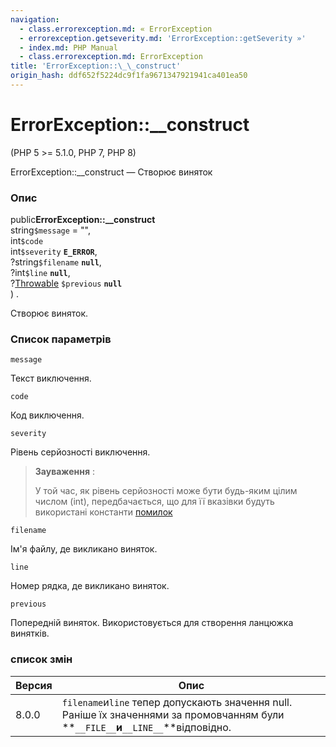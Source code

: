 ```yaml
---
navigation:
  - class.errorexception.md: « ErrorException
  - errorexception.getseverity.md: 'ErrorException::getSeverity »'
  - index.md: PHP Manual
  - class.errorexception.md: ErrorException
title: 'ErrorException::\_\_construct'
origin_hash: ddf652f5224dc9f1fa9671347921941ca401ea50
---
```

# ErrorException::\_\_construct

(PHP 5 >= 5.1.0, PHP 7, PHP 8)

ErrorException::\_\_construct — Створює виняток

### Опис

public**ErrorException::\_\_construct**  
string`$message` = "",  
int`$code`  
int`$severity` **`E_ERROR`**,  
?string`$filename` **`null`**,  
?int`$line` **`null`**,  
?[Throwable](class.throwable.md) `$previous` **`null`**  
) .

Створює виняток.

### Список параметрів

`message`

Текст виключення.

`code`

Код виключення.

`severity`

Рівень серйозності виключення.

> **Зауваження** :
> 
> У той час, як рівень серйозності може бути будь-яким цілим числом (int), передбачається, що для її вказівки будуть використані константи [помилок](errorfunc.constants.md)

`filename`

Ім'я файлу, де викликано виняток.

`line`

Номер рядка, де викликано виняток.

`previous`

Попередній виняток. Використовується для створення ланцюжка винятків.

### список змін

| Версия | Опис |
| --- | --- |
| 8.0.0 | `filename`и`line` тепер допускають значення null. Раніше їх значеннями за промовчанням були \*\*`__FILE__`**и**`__LINE__`\*\*відповідно. |
